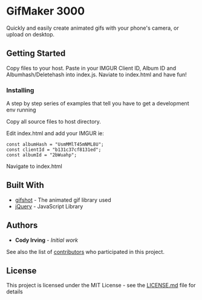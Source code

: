 # GifMaker 3000

Quickly and easily create animated gifs with your phone's camera, or upload on desktop.

## Getting Started

Copy files to your host.
Paste in your IMGUR Client ID, Album ID and Albumhash/Deletehash into index.js.
Naviate to index.html and have fun!

### Installing

A step by step series of examples that tell you have to get a development env running

Copy all source files to host directory.

Edit index.html and add your IMGUR ie:

```
const albumHash = "UsmMMlT45mNML8U";
const clientId = "b131c37cf8131ed";
const albumId = "2bWuahp";
```

Navigate to index.html

## Built With

* [gifshot](https://github.com/yahoo/gifshot) - The animated gif library used
* [jQuery](https://github.com/jquery/jquery) - JavaScript Library

## Authors

* **Cody Irving** - *Initial work* 

See also the list of [contributors](https://github.com/codyirving/TimeLapse/contributors) who participated in this project.

## License

This project is licensed under the MIT License - see the [LICENSE.md](LICENSE.md) file for details
